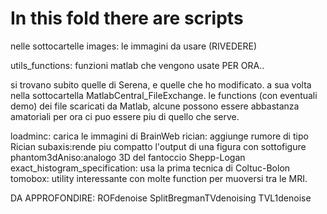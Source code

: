 # In this fold there are scripts

nelle sottocartelle
images: le immagini da usare (RIVEDERE)


utils_functions:
funzioni matlab che vengono usate PER ORA.. 

si trovano subito quelle di Serena, e quelle che ho modificato.
a sua volta nella sottocartella MatlabCentral_FileExchange.
le functions (con eventuali demo) dei file scaricati da Matlab,
alcune possono essere abbastanza amatoriali per ora ci puo essere piu di quello che serve.

loadminc: carica le immagini di BrainWeb
rician: aggiunge rumore di tipo Rician
subaxis:rende piu compatto l'output di una figura con sottofigure
phantom3dAniso:analogo 3D del fantoccio Shepp-Logan
exact_histogram_specification: usa la prima tecnica di Coltuc-Bolon
tomobox: utility interessante con molte function per muoversi tra le MRI.

DA APPROFONDIRE:
ROFdenoise
SplitBregmanTVdenoising
TVL1denoise




